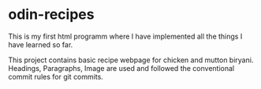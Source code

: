 # odin-recipes

This is my first html programm where I have implemented all the things I have learned so far.

This project contains basic recipe webpage for chicken and mutton biryani. Headings, Paragraphs, Image are used and followed the conventional commit rules for git commits.